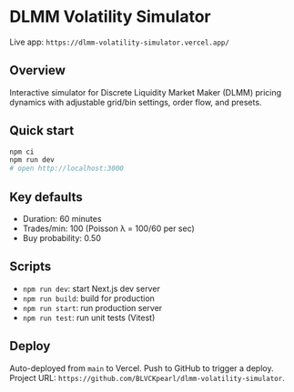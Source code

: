 DLMM Volatility Simulator
=========================

Live app: `https://dlmm-volatility-simulator.vercel.app/`

Overview
--------
Interactive simulator for Discrete Liquidity Market Maker (DLMM) pricing dynamics with adjustable grid/bin settings, order flow, and presets.

Quick start
-----------
```bash
npm ci
npm run dev
# open http://localhost:3000
```

Key defaults
------------
- Duration: 60 minutes
- Trades/min: 100 (Poisson λ = 100/60 per sec)
- Buy probability: 0.50

Scripts
-------
- `npm run dev`: start Next.js dev server
- `npm run build`: build for production
- `npm run start`: run production server
- `npm run test`: run unit tests (Vitest)

Deploy
------
Auto-deployed from `main` to Vercel. Push to GitHub to trigger a deploy. Project URL: `https://github.com/BLVCKpearl/dlmm-volatility-simulator`.
